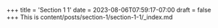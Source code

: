 +++
title = 'Section 1 1'
date = 2023-08-06T07:59:17-07:00
draft = false
+++
This is content/posts/section-1/section-1-1/_index.md
